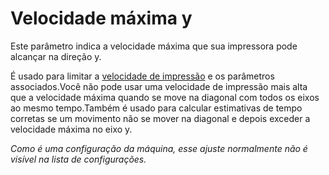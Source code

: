 Velocidade máxima y
====
Este parâmetro indica a velocidade máxima que sua impressora pode alcançar na direção y.

É usado para limitar a [velocidade de impressão](../speed/speed_print.md) e os parâmetros associados.Você não pode usar uma velocidade de impressão mais alta que a velocidade máxima quando se move na diagonal com todos os eixos ao mesmo tempo.Também é usado para calcular estimativas de tempo corretas se um movimento não se mover na diagonal e depois exceder a velocidade máxima no eixo y.

*Como é uma configuração da máquina, esse ajuste normalmente não é visível na lista de configurações.*